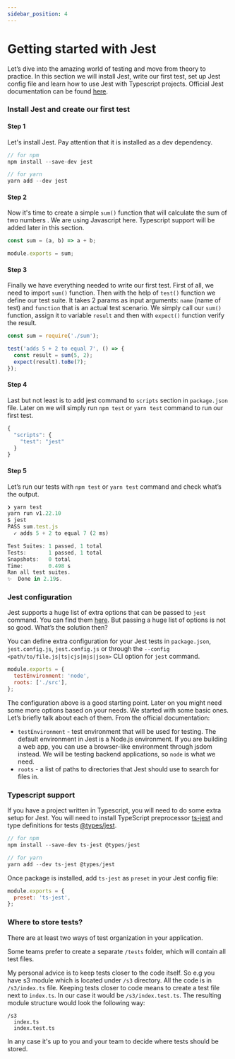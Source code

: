 ```yaml
---
sidebar_position: 4
---
```

# Getting started with Jest

Let’s dive into the amazing world of testing and move from theory to practice. In this section we will install Jest, write our first test, set up Jest config file and learn how to use Jest with Typescript projects. Official Jest documentation can be found [here](https://jestjs.io/docs/getting-started).

### Install Jest and create our first test

#### Step 1

Let's install Jest. Pay attention that it is installed as a dev dependency.

```js
// for npm
npm install --save-dev jest

// for yarn
yarn add --dev jest
```

#### Step 2

Now it's time to create a simple `sum()` function that will calculate the sum of two numbers . We are using Javascript here. Typescript support will be added later in this section.

```js title="sum.js"
const sum = (a, b) => a + b;

module.exports = sum;
```

#### Step 3

Finally we have everything needed to write our first test. First of all, we need to import `sum()` function. Then with the help of `test()` function we define our test suite. It takes 2 params as input arguments: `name` (name of test) and `function` that is an actual test scenario. We simply call our `sum()` function, assign it to variable `result` and then with `expect()` function verify the result.

```js title="sum.test.js"
const sum = require('./sum');

test('adds 5 + 2 to equal 7', () => {
  const result = sum(5, 2);
  expect(result).toBe(7);
});
```

#### Step 4

Last but not least is to add jest command to `scripts` section in `package.json` file. Later on we will simply run `npm test` or `yarn test` command to run our first test.

```js title="package.json"
{
  "scripts": {
    "test": "jest"
  }
}
```

#### Step 5

Let’s run our tests with `npm test` or `yarn test` command and check what’s the output. 

```js
❯ yarn test
yarn run v1.22.10
$ jest
PASS sum.test.js
  ✓ adds 5 + 2 to equal 7 (2 ms)

Test Suites: 1 passed, 1 total
Tests:       1 passed, 1 total
Snapshots:   0 total
Time:        0.498 s
Ran all test suites.
✨  Done in 2.19s.
```

### Jest configuration

Jest supports a huge list of extra options that can be passed to `jest` command. You can find them [here](https://jestjs.io/docs/configuration#options). But passing a huge list of options is not so good. What’s the solution then?

You can define extra configuration for your Jest tests in `package.json`, `jest.config.js`, `jest.config.js` or through the `--config <path/to/file.js|ts|cjs|mjs|json>` CLI option for `jest` command.

```js title="jest.config.js"
module.exports = {
  testEnvironment: 'node',
  roots: ['./src'],
};
```

The configuration above is a good starting point. Later on you might need some more options based on your needs. We started with some basic ones. Let’s briefly talk about each of them. From the official documentation:
- `testEnvironment` - test environment that will be used for testing. The default environment in Jest is a Node.js environment. If you are building a web app, you can use a browser-like environment through jsdom instead. We will be testing backend applications, so `node` is what we need.
- `roots` - a list of paths to directories that Jest should use to search for files in.

### Typescript support

If you have a project written in Typescript, you will need to do some extra setup for Jest. You will need to install TypeScript preprocessor [ts-jest](https://www.npmjs.com/package/ts-jest) and type definitions for tests [@types/jest](https://www.npmjs.com/package/@types/jest).

```js
// for npm
npm install --save-dev ts-jest @types/jest

// for yarn
yarn add --dev ts-jest @types/jest
```

Once package is installed, add `ts-jest` as `preset` in your Jest config file:
```js title="jest.config.js"
module.exports = {
  preset: 'ts-jest',
};
```

### Where to store tests?

There are at least two ways of test organization in your application.

Some teams prefer to create a separate `/tests` folder, which will contain all test files.

My personal advice is to keep tests closer to the code itself. So e.g you have s3 module which is located under `/s3`  directory. All the code is in `/s3/index.ts` file. Keeping tests closer to code means to create a test file next to `index.ts`. In our case it would be `/s3/index.test.ts`. The resulting module structure would look the following way:

```
/s3
  index.ts
  index.test.ts
```

In any case it's up to you and your team to decide where tests should be stored.
